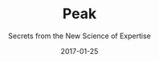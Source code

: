 ---
date: 2017-01-25
dateYear: 2017
isbn: 9780544456259
title: Peak
subtitle: Secrets from the New Science of Expertise
description: "Anders Ericsson has made a career studying chess champions, violin virtuosos, star athletes, and memory mavens. Peak distills three decades of myth-shattering research into a powerful learning strategy that is fundamentally different from the way people traditionally think about acquiring new abilities. Whether you want to stand out at work, improve your athletic or musical performance, or help your child achieve academic goals, Ericsson’s revolutionary methods will show you how to improve at almost any skill that matters to you."
cover: cover-peak.jpeg
coverGoogle: https://books.google.com/books/content?id=GmcpCgAAQBAJ&printsec=frontcover&img=1&zoom=1&edge=curl&source=gbs_api
pageCount: 336
authors:
- Anders Ericsson
- Robert Pool
publishers: HarperCollins
published: 2016-04-05
publishedYear: 2016
shelves:
- non-fiction
portfolioFeature: true
---